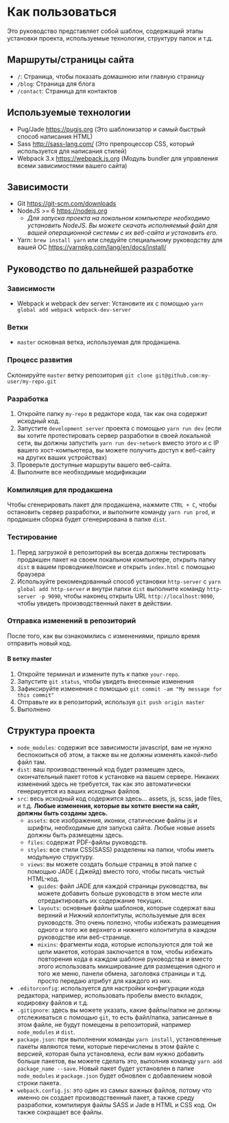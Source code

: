 # Как пользоваться

Это руководство представляет собой шаблон, содержащий этапы установки проекта, используемые технологии, структуру папок и т.д.

## Маршруты/страницы сайта

* `/`: Страница, чтобы показать домашнюю или главную страницу
* `/blog`: Страница для блога
* `/contact`: Страница для контактов

## Используемые технологии

* Pug/Jade <https://pugjs.org> (Это шаблонизатор и самый быстрый способ написания HTML)
* Sass <http://sass-lang.com/> (Это препроцессор CSS, который используется для написания стилей)
* Webpack 3.x <https://webpack.js.org> (Модуль bundler для управления всеми зависимостями вашего сайта)

## Зависимости

* Git <https://git-scm.com/downloads>
* NodeJS >= 6 <https://nodejs.org>
  * *Для запуска проекта на локальном компьютере необходимо установить NodeJS. Вы можете скачать исполняемый файл для вашей операционной системы с их веб-сайта и установить его.*
* Yarn: `brew install yarn` или следуйте специальному руководству для вашей ОС <https://yarnpkg.com/lang/en/docs/install/>

## Руководство по дальнейшей разработке

### Зависимости

* Webpack и webpack dev server: Установите их с помощью `yarn global add webpack webpack-dev-server`

### Ветки

* `master` основная ветка, используемая для продакшена.

### Процесс развития

Склонируйте `master` ветку репозитория `git clone git@github.com:my-user/my-repo.git`

### Разработка

1. Откройте папку `my-repo` в редакторе кода, так как она содержит исходный код.
2. Запустите `development server` проекта с помощью `yarn run dev` (если вы хотите протестировать сервер разработки в своей локальной сети, вы должны запустить `yarn run dev-network` вместо этого и с IP вашего хост-компьютера, вы можете получить доступ к веб-сайту на других ваших устройствах)
3. Проверьте доступные маршруты вашего веб-сайта.
4. Выполните все необходимые модификации

### Компиляция для продакшена

Чтобы сгенерировать пакет для продакшена, нажмите `CTRL + C`, чтобы остановить сервер разработки, и выполните команду `yarn run prod`, и продакшен сборка будет сгенерирована в папке `dist`.

### Тестирование

1. Перед загрузкой в репозиторий вы всегда должны тестировать продакшен пакет на своем локальном компьютере, открыть папку `dist` в вашем проводнике/поиске и открыть `index.html` с помощью браузера
2. Используйте рекомендованный способ установки `http-server` с `yarn global add http-server` и внутри папки `dist` выполните команду `http-server -p 9090`, чтобы наконец открыть URL `http://localhost:9090`, чтобы увидеть производственный пакет в действии.

### Отправка изменений в репозиторий

После того, как вы ознакомились с изменениями, пришло время отправить новый код.

#### В ветку master

1. Откройте терминал и измените путь к папке `your-repo`.
2. Запустите `git status`, чтобы увидеть внесенные изменения
3. Зафиксируйте изменения с помощью `git commit -am "My message for this commit"`
4. Отправьте их в репозиторий, используя `git push origin master`
5. Выполнено

## Структура проекта

* `node_modules`: содержит все зависимости javascript, вам не нужно беспокоиться об этом, а также вы не должны изменять какой-либо файл там.
* `dist`: ваш производственный код будет размещен здесь, окончательный пакет готов к установке на вашем сервере. Никаких изменений здесь не требуется, так как это автоматически генерируется из ваших исходных файлов.
* `src`: весь исходный код содержится здесь... assets, js, scss, jade files, и т.д. **Любые изменения, которые вы хотите внести на сайт, должны быть созданы здесь.**
  * `assets`: все изображения, иконки, статические файлы js и шрифты, необходимые для запуска сайта. Любые новые assets должны быть размещены здесь.
  * `files`: содержат PDF-файлы руководств.
  * `styles`: все стили CSS(SASS) разделены на папки, чтобы иметь модульную структуру.
  * `views`: вы можете создать больше страниц в этой папке с помощью JADE (.Джейд) вместо того, чтобы писать чистый HTML-код.
    * `guides`: файл JADE для каждой страницы руководства, вы можете добавить больше руководств в этом месте или отредактировать их содержание текущих.
    * `layouts`: основные файлы шаблонов, которые содержат ваш верхний и Нижний колонтитулы, используемые для всех руководств. Это очень полезно, чтобы избежать размещения одного и того же верхнего и нижнего колонтитула в каждом руководстве или веб-странице.
    * `mixins`: фрагменты кода, которые используются для той же цели макетов, которая заключается в том, чтобы избежать повторения кода в каждом шаблоне руководства и вместо этого использовать микширование для размещения одного и того же меню, панели обмена, заголовка страницы и т.д. просто передаю атрибут для каждого из них.
* `.editorconfig`: используется для настройки конфигурации кода редактора, например, использовать пробелы вместо вкладок, кодировку файлов и т.д.
* `.gitignore`: здесь вы можете указать, какие файлы/папки не должны отслеживаться с помощью `git`, то есть файл/папка, записанные в этом файле, не будут помещены в репозиторий, например `node_modules` и `dist`.
* `package.json`: при выполнении команды `yarn install`, установленные пакеты являются теми, которые перечислены в этом файле с версией, которая была установлена, если вам нужно добавить больше пакетов, вы можете сделать это, выполнив команду `yarn add package_name --save`. Новый пакет будет установлен в папке `node_modules` и `package.json` будет обновлен с добавлением новой строки пакета.
* `webpack.config.js`: это один из самых важных файлов, потому что именно он создает производственный пакет, а также среду разработки, компилируя файлы SASS и Jade в HTML и CSS код. Он также сокращает все файлы.
